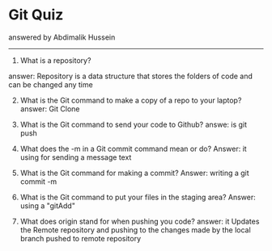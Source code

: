 # Git Quiz

answered by Abdimalik Hussein

---

1. What is a repository?

answer:  Repository is a data structure that stores the folders of code and can be changed any time 
<!-- Write your answer under here -->   

2. What is the Git command to make a copy of a repo to your laptop?
answer:  Git Clone
<!-- Write your answer under here -->

3. What is the Git command to send your code to Github?
answe: is git push
<!-- Write your answer under here -->

4. What does the -m in a Git commit command mean or do?
Answer: it using for sending a message text
<!-- Write your answer here -->

5. What is the Git command for making a commit?
 Answer: writing a git commit -m
<!-- Write your answer here -->

6. What is the Git command to put your files in the staging area?
Answer: using a  "gitAdd"
<!-- Write your answer here -->

7. What does origin stand for when pushing you code?
answer: it Updates the Remote repository  and  pushing to the changes made by the  local branch pushed   to remote repository

<!-- Write your answer here -->

